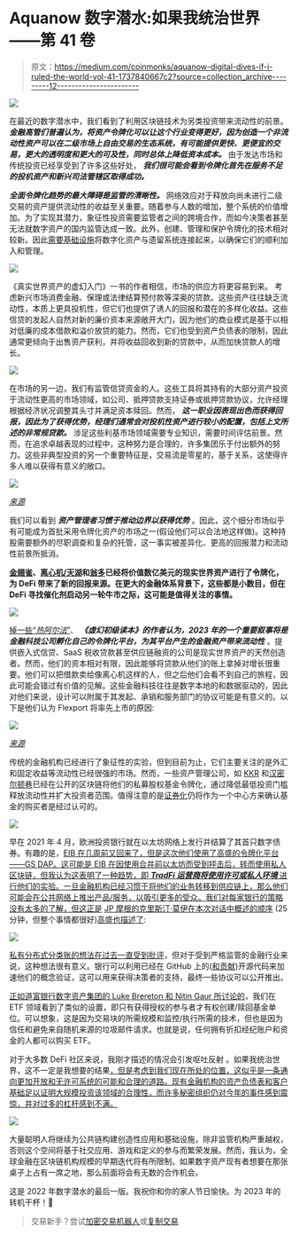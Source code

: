 # Aquanow 数字潜水:如果我统治世界——第 41 卷

> 原文：<https://medium.com/coinmonks/aquanow-digital-dives-if-i-ruled-the-world-vol-41-1737840667c2?source=collection_archive---------12----------------------->

![](img/50c549fbce8285b5c2d05d17badec0ab.png)

在最近的数字潜水中，我们看到了利用区块链技术为另类投资带来流动性的前景。 ***金融高管们普遍认为，将资产令牌化可以让这个行业变得更好，因为创造一个非流动性资产可以在二级市场上自由交易的生态系统，有可能提供更快、更便宜的交易，更大的透明度和更大的可及性，同时总体上降低资本成本。*** 由于发达市场和传统投资已经享受到了许多这些好处， ***我们很可能会看到令牌化首先在服务不足的投机资产和新兴司法管辖区取得成功。***

***全面令牌化趋势的最大障碍是监管的清晰性。*** 网络效应对于释放向尚未进行二级交易的资产提供流动性的收益至关重要。随着参与人数的增加，整个系统的价值增加。为了实现其潜力，象征性投资需要监管者之间的跨境合作，而如今决策者甚至无法就数字资产的国内监管达成一致。此外，创建、管理和保护令牌化的技术相对较新。因此[需要基础设施](https://www.bnymellon.com/us/en/insights/all-insights/the-rise-of-tokenization.html)将数字化资产与遗留系统连接起来，以确保它们的顺利加入和管理。

![](img/85c31543cc22d6c5905784c9286fda6f.png)

《真实世界资产的虚幻入门》一书的作者相信，市场的供应方将更容易到来。 考虑新兴市场消费金融、保理或法律结算预付款等深奥的贷款。这些资产往往缺乏流动性，本质上更具投机性，但它们也提供了诱人的回报和潜在的多样化收益。这些信贷的发起人自然对新的廉价资本来源敞开大门，因为他们的商业模式是基于以相对低廉的成本借款和溢价放贷的能力。然而，它们也受到资产负债表的限制，因此通常更倾向于出售资产获利，并将收益回收到新的贷款中，从而加快贷款人的增长。

![](img/1fddad87a9a4be23bee07e97ad67284b.png)

在市场的另一边，我们有监管信贷资金的人。这些工具将其持有的大部分资产投资于流动性更高的市场领域，如公司、抵押贷款支持证券或抵押贷款协议，允许经理根据经济状况调整其头寸并满足资本赎回。然而， ***这一职业因表现出色而获得回报，因此为了获得优势，经理们通常会对投机性资产进行较小的配置，包括上文所述的非常规贷款。*** 涉足这些利基市场领域需要专业知识，需要时间评估前景。然而，在追求卓越表现的过程中，这种努力是合理的，许多集团乐于付出额外的努力。这些非典型投资的另一个重要特征是，交易流是零星的，基于关系，这使得许多人难以获得有意义的敞口。

![](img/c28983090e8bb5b4bb0dc7c7b306bed3.png)

[*来源*](https://caia.org/sites/default/files/7_private_debt_2-26-18.pdf)

我们可以看到 ***资产管理者习惯于推动边界以获得优势*** 。因此，这个细分市场似乎有可能成为首批采用令牌化资产的市场之一(假设他们可以合法地这样做)。这种持股需要额外的尽职调查和复杂的托管，这一事实被差异化、更高的回报潜力和流动性前景所抵消。

**[金翅雀](https://goldfinch.finance/)、[离心机/天湖](https://centrifuge.io/)和[翁多](https://ondo.finance/)已经将价值数亿美元的现实世界资产进行了令牌化，为 DeFi 带来了新的回报来源。在更大的金融体系背景下，这些都是小数目，但在 DeFi 寻找催化剂启动另一轮牛市之际，这可能是值得关注的事情。**

![](img/ce85c1b14753e2fb332bc49aa1a7b9c4.png)

[掉一些“*热阿尔法*”](https://www.youtube.com/watch?v=ilGOSx-NOr4)、 ***《虚幻初级读本》的作者认为，2023 年的一个重要叙事将是金融科技公司孵化自己的令牌化平台，为其平台产生的金融资产带来流动性*** 。提供嵌入式信贷、SaaS 税收贷款甚至供应链融资的公司是现实世界资产的天然创造者。然而，他们的资本相对有限，因此能够将贷款从他们的账上拿掉对增长很重要。他们可以把借款卖给像离心机这样的人，但之后他们会看不到自己的旅程，因此可能会错过有价值的见解。这些金融科技往往是数字本地的和数据驱动的，因此对他们来说，设计可以附属于其发起、承销和服务部门的协议可能是有意义的。以下是他们认为 Flexport 将率先上市的原因:

![](img/f177cc29135a617b4bc592e37adc11cb.png)

[*来源*](https://itfa.org/wp-content/uploads/2020/12/Making-trade-investible-for-institutional-investors-banks-make-it-Dec-2020.pdf)

传统的金融机构已经进行了象征性的实验，但到目前为止，它们主要关注的是外汇和固定收益等流动性已经很强的市场。然而，一些资产管理公司，如 [KKR](https://securitize.io/securitize-capital/investment-opportunities/securitize-kkr-health-care-growth-ii-tokenized-fund) 和[汉密尔顿巷](https://www.hamiltonlane.com/en-us/news/hamilton-lane-securitize-tokenize-funds)已经在公开的区块链将他们的私募股权基金令牌化，通过降低最低投资门槛释放流动性并扩大投资者范围。值得注意的是[证券化](http://www.securitize.io/)仍将作为一个中心方来确认基金的购买者是经过认可的。

![](img/eb32553da95716f091f19c7d42ac3a47.png)

早在 2021 年 4 月，欧洲投资银行就在以太坊网络上发行并结算了其首只数字债券。有趣的是，[EIB 在几周前又回来了，但是这次他们使用了高盛的令牌化平台——GS DAP。这可能是 EIB 在因使用合并前以太坊而受到抨击后，转而使用私人区块链，但我认为这表明了一种趋势，即 ***TradFi 运营商将使用许可或私人环境*** 进行他们的实验。一旦金融机构已经习惯于将他们的业务转移到供应链上，那么他们可能会在公共网络上推出产品/服务，以吸引更多的受众。我们对每家银行的策略没有太多的了解，但这正是](https://www.eib.org/en/press/all/2022-448-eib-innovates-further-with-project-venus-the-first-euro-denominated-digital-bond-on-a-private-blockchain) [JP 摩根的克里斯汀·莫伊在本次对话中概述的顺序](https://forkast.news/video-audio/jpmorgan-onyx-jpm-coin-banking-blockchain/) (25 分钟，但整个事情都很好)[高盛也描述了](https://www.ledgerinsights.com/goldman-sachs-unveils-digital-asset-platform-with-eib-e100m-blockchain-bond/):

![](img/8bf8599becdab131dbe364398989d25b.png)

[私有分布式分类账的想法在过去一直受到批评](https://bsvblockchain.org/news/comparing-public-and-private-blockchain-features-pros-cons/)，但对于受到严格监管的金融行业来说，这种想法很有意义。银行可以利用已经在 GitHub 上的([和贡献](https://developer.gs.com/discover/open-source))开源代码来加速他们的概念验证，这可以用来获得决策者的支持，最终一些协议可以公开推出。

[正如道富银行数字资产集团的 Luke Brereton 和 Nitin Gaur 所讨论的](https://events.coindesk.com/arca_webinar/agenda/session/1032694)，我们在 ETF 领域看到了类似的设置，即只有获得授权的参与者才有权创建/赎回基金单位。可以想象，这是因为交易块的所需规模和监控/执行所需的技术，但也是因为信任和避免来自随机来源的垃圾邮件请求。也就是说，任何拥有折扣经纪账户和资金的人都可以购买 ETF。

对于大多数 DeFi 社区来说，我刚才描述的情况会引发呕吐反射 。如果我统治世界，这不一定是我想要的结果[，但是考虑到我们现在所处的位置，这似乎是一条通向更加开放和无许可系统的可能和合理的道路。现有金融机构的资产负债表和客户基础足以证明大规模投资该领域的合理性，而许多秘密组织仍对今年的事件感到震惊，并对过多的杠杆感到不满。](https://www.youtube.com/watch?v=-8dyp89uWxA)

![](img/c399cbfbabb7d0669ac2567140c35f83.png)

大量聪明人将继续为公共链构建创造性应用和基础设施，除非监管机构严重越权，否则这个空间将基于社交应用、游戏和定义的参与而繁荣发展。然而，我认为，全球金融在区块链机构规模的早期迭代将有所限制。如果数字资产现有者想要在那张桌子上占有一席之地，那么前面将会有无数的合作机会。

这是 2022 年数字潜水的最后一版。我祝你和你的家人节日愉快。为 2023 年的转机干杯！🍻

> 交易新手？尝试[加密交易机器人](/coinmonks/crypto-trading-bot-c2ffce8acb2a)或[复制交易](/coinmonks/top-10-crypto-copy-trading-platforms-for-beginners-d0c37c7d698c)